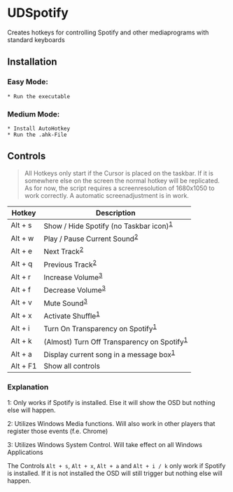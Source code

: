 # UDSpotify
Creates hotkeys for controlling Spotify and other mediaprograms with standard keyboards

## Installation

  ### Easy Mode:
    * Run the executable
   ### Medium Mode:
    * Install AutoHotkey
    * Run the .ahk-File


## Controls

>All Hotkeys only start if the Cursor is placed on the taskbar. If it is somewhere else on the screen the normal hotkey will be replicated.
>As for now, the script requires a screenresolution of 1680x1050 to work correctly. A automatic screenadjustment is in work.


Hotkey | Description
------------ | -------------
Alt + s | Show / Hide Spotify (no Taskbar icon)<sup>[1](#foot1)</sup>
Alt + w | Play / Pause Current Sound<sup>[2](#foot2)</sup>
Alt + e | Next Track<sup>[2](#foot2)</sup>
Alt + q | Previous Track<sup>[2](#foot2)</sup>
Alt + r | Increase Volume<sup>[3](#foot3)</sup>
Alt + f | Decrease Volume<sup>[3](#foot3)</sup>
Alt + v | Mute Sound<sup>[3](#foot3)</sup>
Alt + x | Activate Shuffle<sup>[1](#foot1)</sup>
Alt + i | Turn On Transparency on Spotify<sup>[1](#foot1)</sup>
Alt + k | (Almost) Turn Off Transparency on Spotify<sup>[1](#foot1)</sup>
Alt + a | Display current song in a message box<sup>[1](#foot1)</sup>
Alt + F1 | Show all controls

### Explanation

<a name="foot1">1</a>: Only works if Spotify is installed. Else it will show the OSD but nothing else will happen.

<a name="foot2">2</a>: Utilizes Windows Media functions. Will also work in other players that register those events (f.e. Chrome)

<a name="foot3">3</a>: Utilizes Windows System Control. Will take effect on all Windows Applications

The Controls `Alt + s`, `Alt + x`, `Alt + a` and `Alt + i / k` only work if Spotify is installed.
If it is not installed the OSD will still trigger but nothing else will happen.
